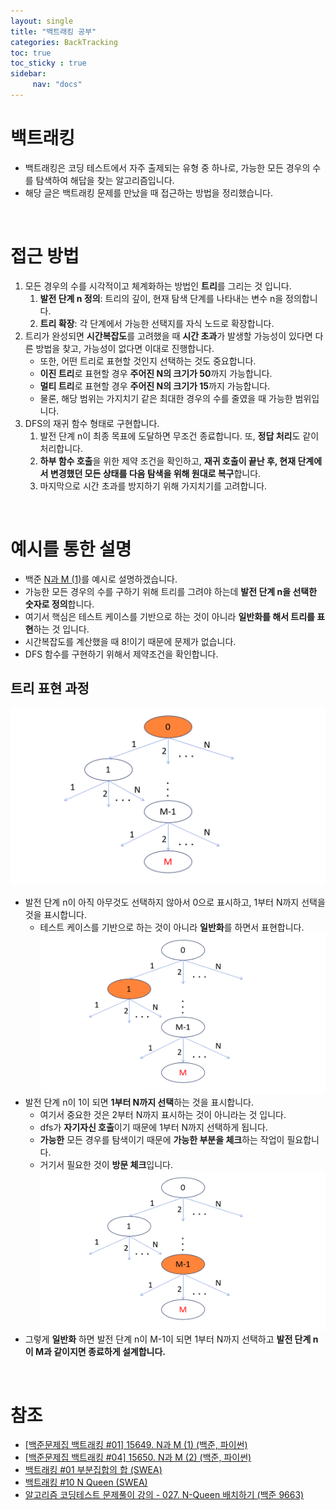```yaml
---
layout: single
title: "백트래킹 공부"
categories: BackTracking
toc: true
toc_sticky : true
sidebar:
     nav: "docs"
---
```


# 백트래킹
- 백트래킹은 코딩 테스트에서 자주 출제되는 유형 중 하나로, 가능한 모든 경우의 수를 탐색하여 해답을 찾는 알고리즘입니다.
- 해당 글은 백트래킹 문제를 만났을 때 접근하는 방법을 정리했습니다.

<br>

# 접근 방법
1. 모든 경우의 수를 시각적이고 체계화하는 방법인 **트리**를 그리는 것 입니다.
     1. **발전 단계 n 정의**: 트리의 깊이, 현재 탐색 단계를 나타내는 변수 n을 정의합니다.
     2. **트리 확장**: 각 단계에서 가능한 선택지를 자식 노드로 확장합니다.
2. 트리가 완성되면 **시간복잡도**를 고려했을 때 **시간 초과**가 발생할 가능성이 있다면 다른 방법을 찾고, 가능성이 없다면 이대로 진행합니다.
     - 또한, 어떤 트리로 표현할 것인지 선택하는 것도 중요합니다.
     - **이진 트리**로 표현할 경우 **주어진 N의 크기가 50**까지 가능합니다.
     - **멀티 트리**로 표현할 경우 **주어진 N의 크기가 15**까지 가능합니다.
     - 물론, 해당 범위는 가지치기 같은 최대한 경우의 수를 줄였을 때 가능한 범위입니다.
3. DFS의 재귀 함수 형태로 구현합니다.
     1. 발전 단계 n이 최종 목표에 도달하면 무조건 종료합니다. 또, **정답 처리**도 같이 처리합니다.
     2. **하부 함수 호출**을 위한 제약 조건을 확인하고, **재귀 호출이 끝난 후, 현재 단계에서 변경했던 모든 상태를 다음 탐색을 위해 원대로 복구**합니다.
     3. 마지막으로 시간 초과를 방지하기 위해 가지치기를 고려합니다.

<br>

# 예시를 통한 설명
- 백준 [N과 M (1)](https://www.acmicpc.net/problem/15649)를 예시로 설명하겠습니다.
- 가능한 모든 경우의 수를 구하기 위해 트리를 그려야 하는데 **발전 단계 n을 선택한 숫자로 정의**합니다.
- 여기서 핵심은 테스트 케이스를 기반으로 하는 것이 아니라 **일반화를 해서 트리를 표현**하는 것 입니다.
- 시간복잡도를 계산했을 때 8!이기 때문에 문제가 없습니다.
- DFS 함수를 구현하기 위해서 제약조건을 확인합니다.

## 트리 표현 과정
![sample](\images\2025-10-12-Study_Backtracking\1.png)
- 발전 단계 n이 아직 아무것도 선택하지 않아서 0으로 표시하고, 1부터 N까지 선택을 것을 표시합니다.
     - 테스트 케이스를 기반으로 하는 것이 아니라 **일반화**를 하면서 표현합니다.
![sample](\images\2025-10-12-Study_Backtracking\2.png)
- 발전 단계 n이 1이 되면 **1부터 N까지 선택**하는 것을 표시합니다. 
     - 여기서 중요한 것은 2부터 N까지 표시하는 것이 아니라는 것 입니다.
     - dfs가 **자기자신 호출**이기 때문에 1부터 N까지 선택하게 됩니다.
     - **가능한** 모든 경우를 탐색이기 때문에 **가능한 부분을 체크**하는 작업이 필요합니다.
     - 거기서 필요한 것이 **방문 체크**입니다.
![sample](\images\2025-10-12-Study_Backtracking\3.png)
- 그렇게 **일반화** 하면 발전 단계 n이 M-1이 되면 1부터 N까지 선택하고 **발전 단계 n이 M과 같이지면 종료하게 설계합니다.**

<br>

# 참조
- [[백준문제집 백트래킹 #01] 15649. N과 M (1) (백준, 파이썬)](https://youtu.be/exwk905In0U?si=XDSH7TywFNggvMU_)
- [[백준문제집 백트래킹 #04] 15650. N과 M (2) (백준, 파이썬)](https://youtu.be/WUq13ACJmB8?si=EsjBX9cRXB6ELRUM)
- [백트래킹 #01 부분집합의 합 (SWEA)](https://youtu.be/zasMkhSD2pc?si=Yjv2eWBk0loacoSg)
- [백트래킹 #10 N Queen (SWEA)](https://youtu.be/uftGJD4EbAA?si=je9abuguIX_Zigsb)
- [알고리즘 코딩테스트 문제풀이 강의 - 027. N-Queen 배치하기 (백준 9663)](https://youtu.be/UhrPP6v6rVg?si=PonQjIiiG1MaE7Ng)


